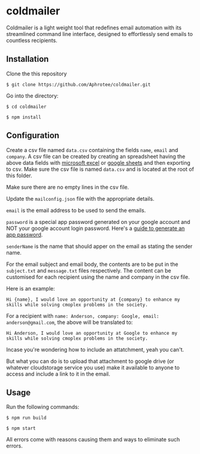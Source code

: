 # coldmailer
Coldmailer is a light weight tool that redefines email automation with its streamlined command line interface, designed to effortlessly send emails to countless recipients.

## Installation
Clone the this repository

`$ git clone https://github.com/Aphrotee/coldmailer.git`

Go into the directory:

`$ cd coldmailer`

`$ npm install`

## Configuration

Create a csv file named `data.csv` containing the fields `name`, `email` and `company`.
A csv file can be created by creating an spreadsheet having the above data fields with [microsoft excel](https://support.microsoft.com/en-au/office/import-or-export-text-txt-or-csv-files-5250ac4c-663c-47ce-937b-339e391393ba#:~:text=Go%20to%20File%20%3E%20Save%20As,or%20CSV%20(Comma%20delimited).) or [google sheets](https://support.ecwid.com/hc/en-us/articles/8578742087580-Opening-and-saving-CSV-files-in-Google-Sheets) and then exporting to csv. Make sure the csv file is named `data.csv` and is located at the root of this folder.

Make sure there are no empty lines in the csv file.

Update the `mailconfig.json` file with the appropriate details.

`email` is the email address to be used to send the emails.

`password` is a special app password generated on your google account and NOT your google account login password. Here's a [guide to generate an app password](https://support.google.com/accounts/answer/185833?hl=en).

`senderName` is the name that should apper on the email as stating the sender name.


For the email subject and email body, the contents are to be put in the `subject.txt` and `message.txt` files respectively. The content can be customised for each recipient using the name and company in the  csv file.

Here is an example:

`Hi {name}, I would love an opportunity at {company} to enhance my skills while solving cmoplex problems in the society.`

For a recipient with `name: Anderson, company: Google, email: anderson@gmail.com`, the above will be translated to:

`Hi Anderson, I would love an opportunity at Google to enhance my skills while solving cmoplex problems in the society.`

Incase you're wondering how to include an attatchment, yeah you can't.

But what you can do is to upload that attachment to google drive (or whatever cloudstorage service you use) make it available to anyone to access and include a link to it in the email.

## Usage
Run the following commands:

`$ npm run build`

`$ npm start`

All errors come with reasons causing them and ways to eliminate such errors.